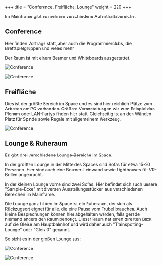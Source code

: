+++
title = "Conference, Freifläche, Lounge"
weight = 220
+++

Im Mainframe gibt es mehrere verschiedene Aufenthaltsbereiche.

## Conference

Hier finden Vorträge statt, aber auch die Programmierclubs, die
Brettspielgruppen und vieles mehr.

Der Raum ist mit einem Beamer und Whiteboards ausgestattet.

![Conference](/media/spacewalk/conference.jpg)

![Conference](/media/spacewalk/conference2.jpg)

## Freifläche

Dies ist der größte Bereich im Space und es sind hier reichlich Plätze zum
Arbeiten am PC vorhanden. Größere Veranstaltungen wie zum Beispiel das Plenum
oder LAN-Partys finden hier statt. Gleichzeitig ist an den Wänden Platz für
Spinde sowie Regale mit allgemeinem Werkzeug.

![Conference](/media/spacewalk/freiflaeche.jpg)

## Lounge & Ruheraum

Es gibt drei verschiedene Lounge-Bereiche im Space.

In der größten Lounge in der Mitte des Spaces sind Sofas für etwa 15-20
Personen. Hier sind auch eine Beamer-Leinwand sowie Lighthouses für VR-Brillen
angebracht.

In der kleinen Lounge vorne sind zwei Sofas. Hier befindet sich auch unsere
"Sample-Ecke" mit diversen Ausstellungsstücken aus verschiedenen Bereichen im
Mainframe.

Die Lounge ganz hinten im Space ist ein Ruheraum, der sich als Rückzugsort
eignet für alle, die eine Pause vom Trubel brauchen. Auch kleine Besprechungen
können hier abgehalten werden, falls gerade niemand anders den Raum benötigt.
Dieser Raum hat einen direkten Blick auf die Gleise am Hauptbahnhof und wird
daher auch "Trainspotting-Lounge" oder "Gleis 0" genannt.

So sieht es in der großen Lounge aus:

![Conference](/media/spacewalk/lounge4.jpg)

![Conference](/media/spacewalk/lounge3.jpg)
